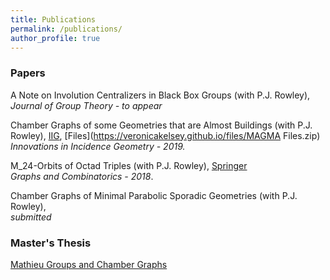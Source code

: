 ```yaml
---
title: Publications
permalink: /publications/
author_profile: true
---
```


### Papers


A Note on Involution Centralizers in Black Box Groups (with P.J. Rowley),                                                
*Journal of Group Theory - to appear*

Chamber Graphs of some Geometries that are Almost Buildings (with P.J. Rowley), [IIG](https://msp.org/iig/2019/17-3/p01.xhtml), [Files](https://veronicakelsey.github.io/files/MAGMA Files.zip)                      
*Innovations in Incidence Geometry - 2019.*

M_24-Orbits of Octad Triples (with P.J. Rowley), [Springer](https://link.springer.com/article/10.1007%2Fs00373-018-1961-1)  
*Graphs and Combinatorics - 2018*.

Chamber Graphs of Minimal Parabolic Sporadic Geometries (with P.J. Rowley),                                
*submitted*




### Master's Thesis

[Mathieu Groups and Chamber Graphs](https://veronicakelsey.github.io/files/MathieuGroups.pdf)  


